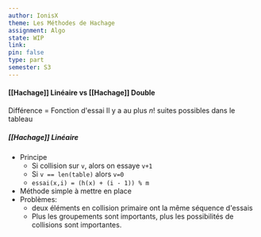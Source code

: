 ```yaml
---
author: IonisX
theme: Les Méthodes de Hachage
assignment: Algo
state: WIP
link: 
pin: false
type: part
semester: S3
---
```

#### [[Hachage]] Linéaire vs [[Hachage]] Double
Différence = Fonction d'essai
Il y a au plus $n!$ suites possibles dans le tableau

##### [[Hachage]] Linéaire
+ Principe
	+ Si collision sur `v`, alors on essaye `v+1`
	+ Si `v == len(table)` alors `v=0`
	+ `essai(x,i) = (h(x) + (i - 1)) % m`
+ Méthode simple à mettre en place
+ Problèmes:
	+ deux éléments en collision primaire ont la même séquence d'essais
	+ Plus les groupements sont importants, plus les possibilités de collisions sont importantes.